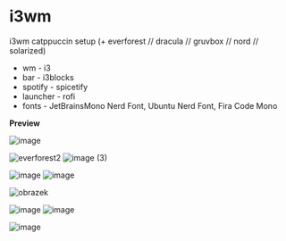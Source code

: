 # i3wm
i3wm catppuccin setup (+ everforest // dracula // gruvbox // nord // solarized)
* wm - i3
* bar - i3blocks
* spotify - spicetify 
* launcher - rofi
* fonts - JetBrainsMono Nerd Font, Ubuntu Nerd Font, Fira Code Mono

**Preview**

![image](https://github.com/krstfz/i3wm/assets/126676125/6b8cfbbc-b524-45ef-ade5-f76a90746004)

![everforest2](https://user-images.githubusercontent.com/126676125/235354947-ac0db0e8-f42d-4dd9-a276-a37e89c33877.png)
![image (3)](https://github.com/krstfz/i3wm/assets/126676125/fefb42cc-6932-4126-a772-887b1058fc3e)

![image](https://github.com/krstfz/i3wm/assets/126676125/cf450de7-45a0-4568-ae3e-2974cc845ad5)
![image](https://github.com/krstfz/i3wm/assets/126676125/9e2f6546-bc52-41cb-be43-e484ea204d44)

![obrazek](https://github.com/krstfz/i3wm/assets/126676125/3bdab415-a45f-4103-80bf-71ea2c168efb)

![image](https://github.com/krstfz/i3wm/assets/126676125/199986e8-d15a-4de6-9f5b-391e20fc7c9a) 
![image](https://github.com/krstfz/i3wm/assets/126676125/5453a414-b961-4413-be98-82c0d7771022)

![image](https://github.com/krstfz/i3wm/assets/126676125/93c58a39-41fb-4fc6-a4f3-2d329e8771f3)




